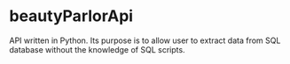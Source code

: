 # beautyParlorApi
API written in Python. Its purpose is to allow user to extract data from SQL database without the knowledge of SQL scripts. 
